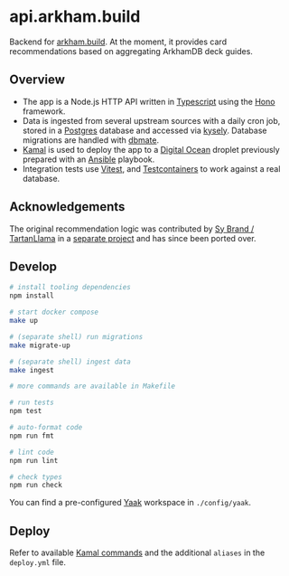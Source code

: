 # api.arkham.build

Backend for [arkham.build](https://arkham.build). At the moment, it provides card recommendations based on aggregating ArkhamDB deck guides.

## Overview

- The app is a Node.js HTTP API written in [Typescript](https://www.typescriptlang.org/) using the [Hono](https://hono.dev/) framework.
- Data is ingested from several upstream sources with a daily cron job, stored in a [Postgres](https://www.postgresql.org/) database and accessed via [kysely](https://kysely.dev/). Database migrations are handled with [dbmate](https://github.com/amacneil/dbmate).
- [Kamal](https://kamal-deploy.org/) is used to deploy the app to a [Digital Ocean](https://www.digitalocean.com/) droplet previously prepared with an [Ansible](https://docs.ansible.com/) playbook.
- Integration tests use [Vitest](https://vitest.dev/), and [Testcontainers](https://testcontainers.com/) to work against a real database.

## Acknowledgements

The original recommendation logic was contributed by [Sy Brand / TartanLlama](https://github.com/TartanLlama) in a [separate project](https://github.com/TartanLlama/arkham-rec-provider/) and has since been ported over.

## Develop

```sh
# install tooling dependencies
npm install

# start docker compose
make up

# (separate shell) run migrations
make migrate-up

# (separate shell) ingest data
make ingest

# more commands are available in Makefile
```

```sh
# run tests
npm test

# auto-format code
npm run fmt

# lint code
npm run lint

# check types
npm run check
```

You can find a pre-configured [Yaak](https://yaak.app/) workspace in `./config/yaak`.

## Deploy

Refer to available [Kamal commands](https://kamal-deploy.org/docs/commands/view-all-commands/) and the additional `aliases` in the `deploy.yml` file.
